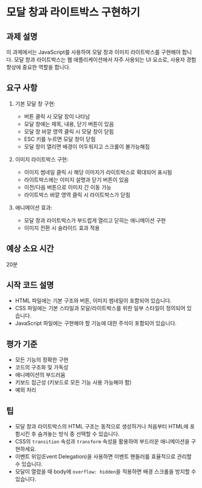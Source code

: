 # 모달 창과 라이트박스 구현하기

## 과제 설명

이 과제에서는 JavaScript를 사용하여 모달 창과 이미지 라이트박스를 구현해야 합니다. 모달 창과 라이트박스는 웹 애플리케이션에서 자주 사용되는 UI 요소로, 사용자 경험 향상에 중요한 역할을 합니다.

## 요구 사항

1. 기본 모달 창 구현:
   - 버튼 클릭 시 모달 창이 나타남
   - 모달 창에는 제목, 내용, 닫기 버튼이 있음
   - 모달 창 바깥 영역 클릭 시 모달 창이 닫힘
   - ESC 키를 누르면 모달 창이 닫힘
   - 모달 창이 열리면 배경이 어두워지고 스크롤이 불가능해짐

2. 이미지 라이트박스 구현:
   - 이미지 썸네일 클릭 시 해당 이미지가 라이트박스로 확대되어 표시됨
   - 라이트박스에는 이미지 설명과 닫기 버튼이 있음
   - 이전/다음 버튼으로 이미지 간 이동 가능
   - 라이트박스 바깥 영역 클릭 시 라이트박스가 닫힘

3. 애니메이션 효과:
   - 모달 창과 라이트박스가 부드럽게 열리고 닫히는 애니메이션 구현
   - 이미지 전환 시 슬라이드 효과 적용

## 예상 소요 시간

20분

## 시작 코드 설명

- HTML 파일에는 기본 구조와 버튼, 이미지 썸네일이 포함되어 있습니다.
- CSS 파일에는 기본 스타일과 모달/라이트박스를 위한 일부 스타일이 정의되어 있습니다.
- JavaScript 파일에는 구현해야 할 기능에 대한 주석이 포함되어 있습니다.

## 평가 기준

- 모든 기능의 정확한 구현
- 코드의 구조화 및 가독성
- 애니메이션의 부드러움
- 키보드 접근성 (키보드로 모든 기능 사용 가능해야 함)
- 예외 처리

## 팁

- 모달 창과 라이트박스의 HTML 구조는 동적으로 생성하거나 처음부터 HTML에 포함시킨 후 숨겨놓는 방식 중 선택할 수 있습니다.
- CSS의 `transition` 속성과 `transform` 속성을 활용하여 부드러운 애니메이션을 구현하세요.
- 이벤트 위임(Event Delegation)을 사용하면 이벤트 핸들러를 효율적으로 관리할 수 있습니다.
- 모달이 열렸을 때 body에 `overflow: hidden`을 적용하면 배경 스크롤을 방지할 수 있습니다.
